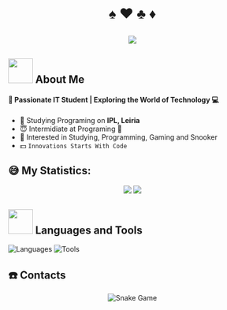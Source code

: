
# <p align="center"> :spades: :hearts: :clubs: :diamonds: </p>

<div align="center">
    <img src="https://readme-typing-svg.demolab.com?font=JetBrains+Mono&pause=1000&color=AE54F7&center=true&random=false&width=450&lines=Hello+World!!;My+name+is+R%C3%BAben+Gomes">
</div>

## <img src="https://raw.githubusercontent.com/nixin72/nixin72/master/wave.gif" width="50px" height="50px"> About Me

#### :rose: Passionate IT Student | Exploring the World of Technology :computer: 
- :school: Studying Programing on **IPL, Leiria**
- :innocent: Intermidiate at Programing :penguin:
- :cookie: Interested in Studying, Programming, Gaming and Snooker
- :dollar: `Innovations Starts With Code `

<!-- Add the Statistic-->

## :sweat_smile: My Statistics:
<div align="center">
    <img src="https://github-readme-stats.vercel.app/api?username=RubinhoGomes&theme=vue-dark&show_icons=true&hide_border=true&count_private=true" height="">
    <img src="https://github-readme-streak-stats.herokuapp.com/?user=RubinhoGomes&theme=vue-dark&hide_border=true">
</div>


<!-- Languages and Tools, To add, search the respective icon on 
https://github.com/tandpfun/skill-icons?tab=readme-ov-file#icons-list -->

## <img src="https://media2.giphy.com/media/QssGEmpkyEOhBCb7e1/giphy.gif?cid=ecf05e47a0n3gi1bfqntqmob8g9aid1oyj2wr3ds3mg700bl&rid=giphy.gif" width="50px" height="50px"> Languages and Tools

<img src="https://skillicons.dev/icons?i=bash,c,cpp,cs,py,java,html,css,js,php,jquery,mysql,sqlite,md" alt="Languages">

<img src="https://skillicons.dev/icons?i=vscode,atom,vim,neovim,linux,git,dotnet,docker,cmake,bootstrap,laravel,arduino,raspberrypi" alt="Tools">


<!-- Contacts, same as before, search the icon add the respective information and make sure everything is running well -->

## <!-- <img src=" " width="50px" height="50px">-->:telephone: Contacts


<!-- Snake Game -->

<div align="center">

<img src="https://raw.githubusercontent.com/RubinhoGomes/RubinhoGomes/output/github-contribution-grid-snake-dark.svg" alt="Snake Game"/>

</div>
